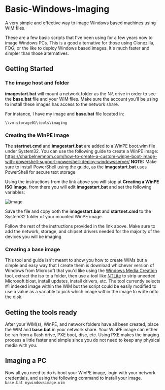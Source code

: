 # Basic-Windows-Imaging
A very simple and effective way to image Windows based machines using WIM files.

These are a few basic scripts that I've been using for a few years now to image Windows PCs. This is a good alternative for those using Clonezilla, FOG, or the like to deploy Windows based images. It's much faster and simpler than those alternatives. 

## Getting Started
### The image host and folder
**imagestart.bat** will mount a network folder as the N:\ drive in order to see the **base.bat** file and your WIM files. Make sure the account you'll be using to install these images has access to the network share. 

For instance, I have my image and **base.bat** file located in:

`\\vm-storage01\tools\imaging`

### Creating the WinPE Image
The **startnet.cmd** and **imagestart.bat** are added to a WinPE boot.wim file under System32. You can use the following guide to create a WinPE image:
https://charbelnemnom.com/how-to-create-a-custom-winpe-boot-image-with-powershell-support-powershell-deploy-windowsserver/
**NOTE:** Make sure to install PowerShell using the guide, as the **imagestart.bat** uses PowerShell for secure text storage

Using the instructions from the link above you will stop at **Creating a WinPE ISO Image**, from there you will edit **imagestart.bat** and set the following variables:

![image](https://user-images.githubusercontent.com/474958/142444717-f0414c6b-d748-491f-8e08-1b79b059a4fd.png)

Save the file and copy both the **imagestart.bat** and **startnet.cmd** to the System32 folder of your mounted WinPE image.

Follow the rest of the instructions provided in the link above. Make sure to add the network, storage, and chipset drivers needed for the majority of the devices you will be imaging.

### Creating a base image
This tool and guide isn't meant to show you how to create WIMs but a simple and easy way that I create them is download whichever version of Windows from Microsoft that you'd like using the [Windows Media Creation](https://www.microsoft.com/en-us/software-download/windows10) tool, extract the iso to a folder, then use a tool like [NTLite](https://www.ntlite.com/) to strip uneeded Microsoft bloat, install updates, install drivers, etc. The tool currently selects #1 indexed image within the WIM but the script could be easily modified to use a value as a variable to pick which image within the image to write onto the disk.

## Getting the tools ready
After your WIM(s), WinPE, and network folders have all been created, place the WIM and **base.bat** in your network share. 
Your WinPE image can either be ran from a flash drive, PXE boot, disc, etc. Using PXE makes the imaging process a little faster and simple since you do not need to keep any physical media with you.

## Imaging a PC
Now all you need to do is boot your WinPE image, login with your network credentials, and using the following command to install your image.
`base.bat mywindowsimage.wim`
